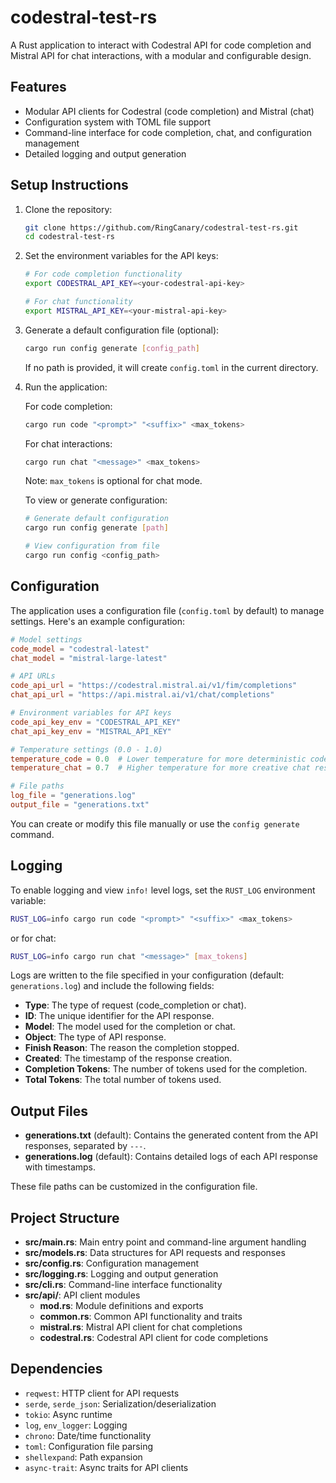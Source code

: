 # codestral-test-rs

A Rust application to interact with Codestral API for code completion and Mistral API for chat interactions, with a modular and configurable design.

## Features
- Modular API clients for Codestral (code completion) and Mistral (chat)
- Configuration system with TOML file support
- Command-line interface for code completion, chat, and configuration management
- Detailed logging and output generation

## Setup Instructions
1. Clone the repository:
   ```bash
   git clone https://github.com/RingCanary/codestral-test-rs.git
   cd codestral-test-rs
   ```

2. Set the environment variables for the API keys:
   ```bash
   # For code completion functionality
   export CODESTRAL_API_KEY=<your-codestral-api-key>
   
   # For chat functionality
   export MISTRAL_API_KEY=<your-mistral-api-key>
   ```

3. Generate a default configuration file (optional):
   ```bash
   cargo run config generate [config_path]
   ```
   If no path is provided, it will create `config.toml` in the current directory.

4. Run the application:
   
   For code completion:
   ```bash
   cargo run code "<prompt>" "<suffix>" <max_tokens>
   ```
   
   For chat interactions:
   ```bash
   cargo run chat "<message>" <max_tokens>
   ```
   Note: `max_tokens` is optional for chat mode.
   
   To view or generate configuration:
   ```bash
   # Generate default configuration
   cargo run config generate [path]
   
   # View configuration from file
   cargo run config <config_path>
   ```

## Configuration
The application uses a configuration file (`config.toml` by default) to manage settings. Here's an example configuration:

```toml
# Model settings
code_model = "codestral-latest"
chat_model = "mistral-large-latest"

# API URLs
code_api_url = "https://codestral.mistral.ai/v1/fim/completions"
chat_api_url = "https://api.mistral.ai/v1/chat/completions"

# Environment variables for API keys
code_api_key_env = "CODESTRAL_API_KEY"
chat_api_key_env = "MISTRAL_API_KEY"

# Temperature settings (0.0 - 1.0)
temperature_code = 0.0  # Lower temperature for more deterministic code generation
temperature_chat = 0.7  # Higher temperature for more creative chat responses

# File paths
log_file = "generations.log"
output_file = "generations.txt"
```

You can create or modify this file manually or use the `config generate` command.

## Logging
To enable logging and view `info!` level logs, set the `RUST_LOG` environment variable:
```bash
RUST_LOG=info cargo run code "<prompt>" "<suffix>" <max_tokens>
```

or for chat:
```bash
RUST_LOG=info cargo run chat "<message>" [max_tokens]
```

Logs are written to the file specified in your configuration (default: `generations.log`) and include the following fields:
- **Type**: The type of request (code_completion or chat).
- **ID**: The unique identifier for the API response.
- **Model**: The model used for the completion or chat.
- **Object**: The type of API response.
- **Finish Reason**: The reason the completion stopped.
- **Created**: The timestamp of the response creation.
- **Completion Tokens**: The number of tokens used for the completion.
- **Total Tokens**: The total number of tokens used.

## Output Files
- **generations.txt** (default): Contains the generated content from the API responses, separated by `---`.
- **generations.log** (default): Contains detailed logs of each API response with timestamps.

These file paths can be customized in the configuration file.

## Project Structure
- **src/main.rs**: Main entry point and command-line argument handling
- **src/models.rs**: Data structures for API requests and responses
- **src/config.rs**: Configuration management
- **src/logging.rs**: Logging and output generation
- **src/cli.rs**: Command-line interface functionality
- **src/api/**: API client modules
  - **mod.rs**: Module definitions and exports
  - **common.rs**: Common API functionality and traits
  - **mistral.rs**: Mistral API client for chat completions
  - **codestral.rs**: Codestral API client for code completions

## Dependencies
- `reqwest`: HTTP client for API requests
- `serde`, `serde_json`: Serialization/deserialization
- `tokio`: Async runtime
- `log`, `env_logger`: Logging
- `chrono`: Date/time functionality
- `toml`: Configuration file parsing
- `shellexpand`: Path expansion
- `async-trait`: Async traits for API clients
